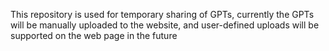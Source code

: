 This repository is used for temporary sharing of GPTs, currently the GPTs will be manually uploaded to the website, and user-defined uploads will be supported on the web page in the future
